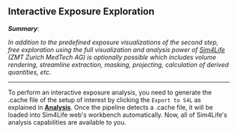 ## Interactive Exposure Exploration

**_Summary_**:

_In addition to the predefined exposure visualizations of the second step, free exploration using the full visualization and analysis power of [Sim4Life](https://zmt.swiss/sim4life/) (ZMT Zurich MedTech AG) is optionally possible which includes volume rendering, streamline extraction, masking, projecting, calculation of derived quantities, etc._

----


To perform an interactive exposure analysis, you need to generate the .cache file of the setup of interest by clicking the ```Export to S4L``` as explained in [**Analysis**](/docs/services/post_processing.md). Once the pipeline detects a .cache file, it will be loaded into Sim4Life web's workbench automatically. Now, all of Sim4Life's analysis capabilities are available to you. 
